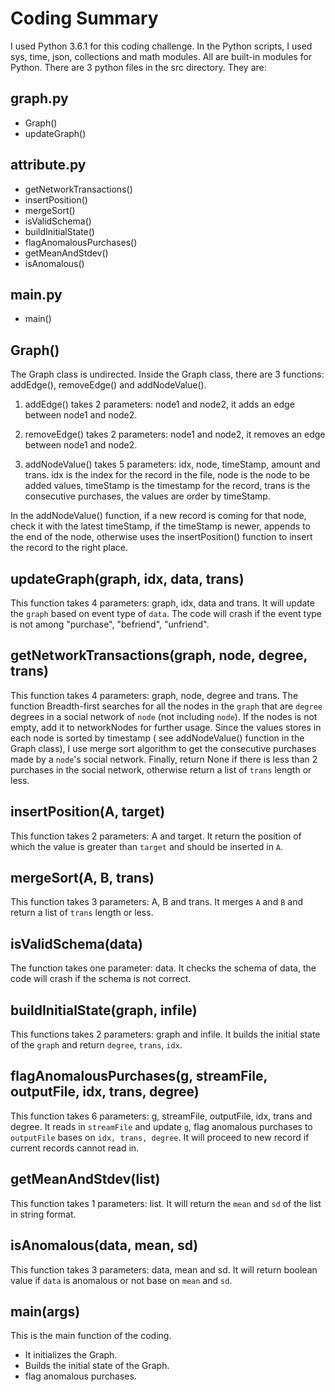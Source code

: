 # Coding Summary

I used Python 3.6.1 for this coding challenge. In the Python scripts, I used sys, time, json, collections and math modules. All are built-in modules for Python.
There are 3 python files in the src directory. They are:

## graph.py

* Graph()
* updateGraph()

## attribute.py

* getNetworkTransactions()
* insertPosition()
* mergeSort()
* isValidSchema()
* buildInitialState()
* flagAnomalousPurchases()
* getMeanAndStdev()
* isAnomalous()

## main.py

* main()

## Graph()

The Graph class is undirected. Inside the Graph class, there are 3 functions: addEdge(), removeEdge() and addNodeValue(). 

1. addEdge() takes 2 parameters: node1 and node2, it adds an edge between node1 and node2.

2. removeEdge() takes 2 parameters: node1 and node2, it removes an edge between node1 and node2.

3. addNodeValue() takes 5 parameters: idx, node, timeStamp, amount and trans. idx is the index for the record in the file, node is the node to be added values, timeStamp is the timestamp for the record, trans is the consecutive purchases, the values are order by timeStamp. 

In the addNodeValue() function, if a new record is coming for that node, check it with the latest timeStamp, if the timeStamp is newer, appends to the end of the node, otherwise uses the insertPosition() function to insert the record to the right place.

## updateGraph(graph, idx, data, trans)

This function takes 4 parameters: graph, idx, data and trans. It will update the `graph` based on event type of `data`. The code will crash if the event type is not among "purchase", "befriend", "unfriend".

## getNetworkTransactions(graph, node, degree, trans)

This function takes 4 parameters: graph, node, degree and trans. The function Breadth-first searches for all the nodes in the `graph` that are `degree` degrees in a social network of `node` (not including `node`). 
If the nodes is not empty, add it to networkNodes for further usage. Since the values stores in each node is sorted by timestamp ( see addNodeValue() function in the Graph class), I use merge sort algorithm to get the 
consecutive purchases made by a `node`'s social network. Finally, return None if there is less than 2 purchases in the social network, otherwise return a list of `trans` length or less.

## insertPosition(A, target)

This function takes 2 parameters: A and target. It return the position of which the value is greater than `target` and should be inserted in `A`.

## mergeSort(A, B, trans)

This function takes 3 parameters: A, B and trans. It merges `A` and `B` and return a list of `trans` length or less.

## isValidSchema(data)

The function takes one parameter: data. It checks the schema of data, the code will crash if the schema is not correct.


## buildInitialState(graph, infile)

This functions takes 2 parameters: graph and infile. It builds the initial state of the `graph` and return `degree`, `trans`, `idx`.

## flagAnomalousPurchases(g, streamFile, outputFile, idx, trans, degree)

This function takes 6 parameters: g, streamFile, outputFile, idx, trans and degree. It reads in `streamFile` and update `g`, flag anomalous purchases to `outputFile` bases on `idx, trans, degree`. It will proceed to new record
if current records cannot read in.

## getMeanAndStdev(list)

This function takes 1 parameters: list. It will return the `mean` and `sd` of the list in string format.

## isAnomalous(data, mean, sd)

This function takes 3 parameters: data, mean and sd. It will return boolean value if `data` is anomalous or not base on `mean` and `sd`.

## main(args)

This is the main function of the coding.

- It initializes the Graph.
- Builds the initial state of the Graph.
- flag anomalous purchases.